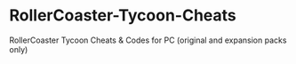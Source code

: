 # RollerCoaster-Tycoon-Cheats
RollerCoaster Tycoon Cheats &amp; Codes for PC (original and expansion packs only)
